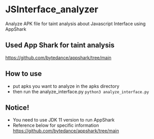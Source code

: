 # JSInterface_analyzer
Analyze APK file for taint analysis about Javascript Interface using AppShark


## Used App Shark for taint analysis
https://github.com/bytedance/appshark/tree/main

## How to use
- put apks you want to analyze in the apks directory
- then run the analyze_interface.py
`python3 analyze_interface.py`

## Notice!
- You need to use JDK 11 version to run AppShark
- Reference below for specific information
https://github.com/bytedance/appshark/tree/main
